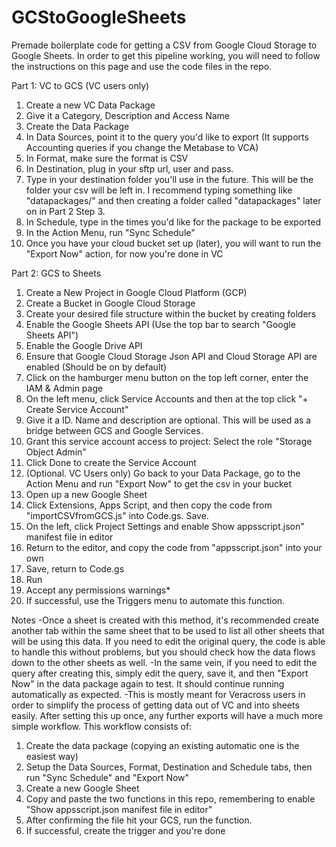 # GCStoGoogleSheets
Premade boilerplate code for getting a CSV from Google Cloud Storage to Google Sheets. In order to get this pipeline working, you will need to follow the instructions on this page and use the code files in the repo.

Part 1: VC to GCS (VC users only)
1. Create a new VC Data Package
2. Give it a Category, Description and Access Name
3. Create the Data Package
4. In Data Sources, point it to the query you'd like to export (It supports Accounting queries if you change the Metabase to VCA)
5. In Format, make sure the format is CSV
6. In Destination, plug in your sftp url, user and pass.
7. Type in your destination folder you'll use in the future. This will be the folder your csv will be left in. I recommend typing something like "datapackages/" and then creating a folder called "datapackages" later on in Part 2 Step 3.
8. In Schedule, type in the times you'd like for the package to be exported
9. In the Action Menu, run "Sync Schedule"
10. Once you have your cloud bucket set up (later), you will want to run the "Export Now" action, for now you're done in VC



Part 2: GCS to Sheets
1. Create a New Project in Google Cloud Platform (GCP)
2. Create a Bucket in Google Cloud Storage
3. Create your desired file structure within the bucket by creating folders
4. Enable the Google Sheets API (Use the top bar to search "Google Sheets API")
5. Enable the Google Drive API
6. Ensure that Google Cloud Storage Json API and Cloud Storage API are enabled (Should be on by default)
7. Click on the hamburger menu button on the top left corner, enter the IAM & Admin page
8. On the left menu, click Service Accounts and then at the top click "+ Create Service Account"
9. Give it a ID. Name and description are optional. This will be used as a bridge between GCS and Google Services.
10. Grant this service account access to project: Select the role "Storage Object Admin"
11. Click Done to create the Service Account
12. (Optional. VC Users only) Go back to your Data Package, go to the Action Menu and run "Export Now" to get the csv in your bucket
13. Open up a new Google Sheet
14. Click Extensions, Apps Script, and then copy the code from "importCSVfromGCS.js" into Code.gs. Save.
15. On the left, click Project Settings and enable Show appsscript.json" manifest file in editor
16. Return to the editor, and copy the code from "appsscript.json" into your own
17. Save, return to Code.gs
18. Run
19. Accept any permissions warnings*
20. If successful, use the Triggers menu to automate this function.


Notes
-Once a sheet is created with this method, it's recommended create another tab within the same sheet that to be used to list all other sheets that will be using this data. If you need to edit the original query, the code is able to handle this without problems, but you should check how the data flows down to the other sheets as well.
-In the same vein, if you need to edit the query after creating this, simply edit the query, save it, and then "Export Now" in the data package again to test. It should continue running automatically as expected.
-This is mostly meant for Veracross users in order to simplify the process of getting data out of VC and into sheets easily. After setting this up once, any further exports will have a much more simple workflow. This workflow consists of:
1. Create the data package (copying an existing automatic one is the easiest way)
2. Setup the Data Sources, Format, Destination and Schedule tabs, then run "Sync Schedule" and "Export Now"
3. Create a new Google Sheet
4. Copy and paste the two functions in this repo, remembering to enable "Show appsscript.json manifest file in editor"
5. After confirming the file hit your GCS, run the function.
6. If successful, create the trigger and you're done

